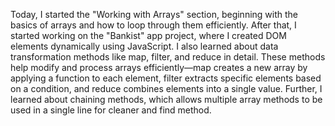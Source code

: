 Today, I started the "Working with Arrays" section, beginning with the basics of arrays and how to loop through them efficiently.
After that, I started working on the "Bankist" app project, where I created DOM elements dynamically using JavaScript. I also learned about data transformation methods like map, filter, and reduce in detail. 
These methods help modify and process arrays efficiently—map creates a new array by applying a function to each element, filter extracts specific elements based on a condition, and reduce combines elements into a single value.
Further, I learned about chaining methods, which allows multiple array methods to be used in a single line for cleaner and find method.
